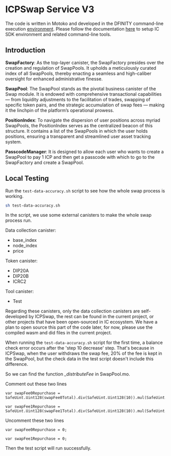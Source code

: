 # ICPSwap Service V3

The code is written in Motoko and developed in the DFINITY command-line execution [environment](https://internetcomputer.org/docs/current/references/cli-reference/dfx-parent). Please follow the documentation [here](https://internetcomputer.org/docs/current/developer-docs/setup/install/#installing-the-ic-sdk-1) to setup IC SDK environment and related command-line tools.  

## Introduction

**SwapFactory**: As the top-layer canister, the SwapFactory presides over the creation and regulation of SwapPools. It upholds a meticulously curated index of all SwapPools, thereby enacting a seamless and high-caliber oversight for enhanced administrative finesse.

**SwapPool**: The SwapPool stands as the pivotal business canister of the Swap module. It is endowed with comprehensive transactional capabilities — from liquidity adjustments to the facilitation of trades, swapping of specific token pairs, and the strategic accumulation of swap fees — making it the linchpin of the platform’s operational prowess.

**PositionIndex**: To navigate the dispersion of user positions across myriad SwapPools, the PositionIndex serves as the centralized beacon of this structure. It contains a list of the SwapPools in which the user holds positions, ensuring a transparent and streamlined user asset tracking system.

**PasscodeManager**: It is designed to allow each user who wants to create a SwapPool to pay 1 ICP and then get a passcode with which to go to the SwapFactory and create a SwapPool.

## Local Testing

Run the `test-data-accuracy.sh` script to see how the whole swap process is working.

```bash
sh test-data-accuracy.sh
```

In the script, we use some external canisters to make the whole swap process run.

Data collection canister:
 - base_index
 - node_index
 - price

Token canister:
 - DIP20A
 - DIP20B
 - ICRC2

Tool canister:
 - Test

Regarding these canisters, only the data collection canisters are self-developed by ICPSwap, the rest can be found in the current project, or other projects that have been open-sourced in IC ecosystem. We have a plan to open source this part of the code later, for now, please use the compiled wasm and did files in the current project.

When running the `test-data-accuracy.sh` script for the first time, a balance check error occurs after the 'step 10 decrease' step. That's because in ICPSwap, when the user withdraws the swap fee, 20% of the fee is kept in the SwapPool, but the check data in the test script doesn't include this difference. 

So we can find the function *_distributeFee* in SwapPool.mo.

Comment out these two lines
```motoko
var swapFee0Repurchase = SafeUint.Uint128(swapFee0Total).div(SafeUint.Uint128(10)).mul(SafeUint.Uint128(2)).val();

var swapFee1Repurchase = SafeUint.Uint128(swapFee1Total).div(SafeUint.Uint128(10)).mul(SafeUint.Uint128(2)).val();
```

Uncomment these two lines
```motoko
var swapFee0Repurchase = 0;

var swapFee1Repurchase = 0;
```

Then the test script will run successfully.

